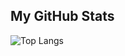 ## My GitHub Stats

<!-- ![Anurag's GitHub stats](https://github-readme-stats.vercel.app/api/?username=mrshuhrat&show_icons=true&title_color=fff&icon_color=79ff97&text_color=9f9f9f&bg_color=151515) -->

![Top Langs](https://github-readme-stats.vercel.app/api/top-langs/?username=mrshuhrat&layout=compact&title_color=fff&text_color=fff&bg_color=151515)

